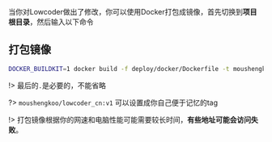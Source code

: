 
当你对Lowcoder做出了修改，你可以使用Docker打包成镜像，首先切换到**项目根目录**，然后输入以下命令
## 打包镜像
```bash
DOCKER_BUILDKIT=1 docker build -f deploy/docker/Dockerfile -t moushengkoo/lowcoder_cn:v1 .
```

!> 最后的`.`是必要的，不能省略

?> `moushengkoo/lowcoder_cn:v1` 可以设置成你自己便于记忆的tag

!> 打包镜像根据你的网速和电脑性能可能需要较长时间，**有些地址可能会访问失败**。
